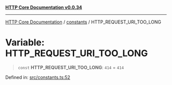[**HTTP Core Documentation v0.0.34**](../../README.md)

***

[HTTP Core Documentation](../../modules.md) / [constants](../README.md) / HTTP\_REQUEST\_URI\_TOO\_LONG

# Variable: HTTP\_REQUEST\_URI\_TOO\_LONG

> `const` **HTTP\_REQUEST\_URI\_TOO\_LONG**: `414` = `414`

Defined in: [src/constants.ts:52](https://github.com/stonemjs/http-core/blob/424f80742be298e137f118c0e2e80266a8a78f3c/src/constants.ts#L52)

